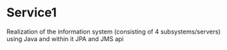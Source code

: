 # Service1
 Realization of the information system (consisting of 4 subsystems/servers) using Java and within it JPA and JMS api
